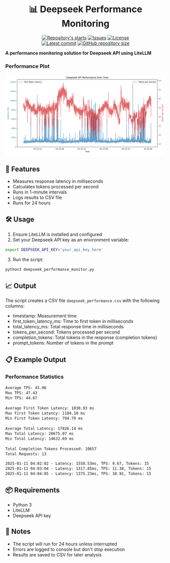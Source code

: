 <h1 align="center">📊 Deepseek Performance Monitoring</h1>

<p align="center">
    <a href="https://github.com/tom-doerr/llm_api_testing/stargazers"
        ><img
            src="https://img.shields.io/github/stars/tom-doerr/llm_api_testing?colorA=2c2837&colorB=c9cbff&style=for-the-badge&logo=starship style=flat-square"
            alt="Repository's starts"
    /></a>
    <a href="https://github.com/tom-doerr/llm_api_testing/issues"
        ><img
            src="https://img.shields.io/github/issues-raw/tom-doerr/llm_api_testing?colorA=2c2837&colorB=f2cdcd&style=for-the-badge&logo=starship style=flat-square"
            alt="Issues"
    /></a>
    <a href="https://github.com/tom-doerr/llm_api_testing/blob/main/LICENSE"
        ><img
            src="https://img.shields.io/github/license/tom-doerr/llm_api_testing?colorA=2c2837&colorB=b5e8e0&style=for-the-badge&logo=starship style=flat-square"
            alt="License"
    /><br />
    <a href="https://github.com/tom-doerr/llm_api_testing/commits/main"
        ><img
            src="https://img.shields.io/github/last-commit/tom-doerr/llm_api_testing/main?colorA=2c2837&colorB=ddb6f2&style=for-the-badge&logo=starship style=flat-square"
            alt="Latest commit"
    /></a>
    <a href="https://github.com/tom-doerr/llm_api_testing"
        ><img
            src="https://img.shields.io/github/repo-size/tom-doerr/llm_api_testing?colorA=2c2837&colorB=89DCEB&style=for-the-badge&logo=starship style=flat-square"
            alt="GitHub repository size"
    /></a>
</p>
  
  <p>
    <strong>A performance monitoring solution for Deepseek API using LiteLLM</strong>
  </p>
</div>

### Performance Plot
![Performance Plot](performance_results/performance_plot.png)

## 🚀 Features
- Measures response latency in milliseconds
- Calculates tokens processed per second
- Runs in 1-minute intervals
- Logs results to CSV file
- Runs for 24 hours

## 🛠️ Usage

1. Ensure LiteLLM is installed and configured
2. Set your Deepseek API key as an environment variable:
```bash
export DEEPSEEK_API_KEY='your_api_key_here'
```

3. Run the script:
```bash
python3 deepseek_performance_monitor.py
```

## 📈 Output

The script creates a CSV file `deepseek_performance.csv` with the following columns:
- timestamp: Measurement time
- first_token_latency_ms: Time to first token in milliseconds
- total_latency_ms: Total response time in milliseconds
- tokens_per_second: Tokens processed per second
- completion_tokens: Total tokens in the response (completion tokens)
- prompt_tokens: Number of tokens in the prompt

## 📋 Example Output

### Performance Statistics
```plaintext
Average TPS: 45.96
Max TPS: 47.43
Min TPS: 44.67

Average First Token Latency: 1030.93 ms
Max First Token Latency: 1184.10 ms
Min First Token Latency: 794.79 ms

Average Total Latency: 17826.14 ms
Max Total Latency: 20675.07 ms
Min Total Latency: 14632.69 ms

Total Completion Tokens Processed: 10657
Total Requests: 13
```
```
2025-01-11 04:02:02 - Latency: 1550.53ms, TPS: 9.67, Tokens: 15
2025-01-11 04:03:04 - Latency: 1317.85ms, TPS: 11.38, Tokens: 15
2025-01-11 04:04:05 - Latency: 1375.23ms, TPS: 10.91, Tokens: 15
```

## 📦 Requirements
- Python 3
- LiteLLM
- Deepseek API key

## 📝 Notes
- The script will run for 24 hours unless interrupted
- Errors are logged to console but don't stop execution
- Results are saved to CSV for later analysis
